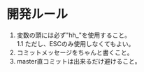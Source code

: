 # 開発ルール
1. 変数の頭には必ず"hh_"を使用すること。  
1.1 ただし、ESCのみ使用しなくてもよい。
1. コミットメッセージをちゃんと書くこと。
1. master直コミットは出来るだけ避けること。